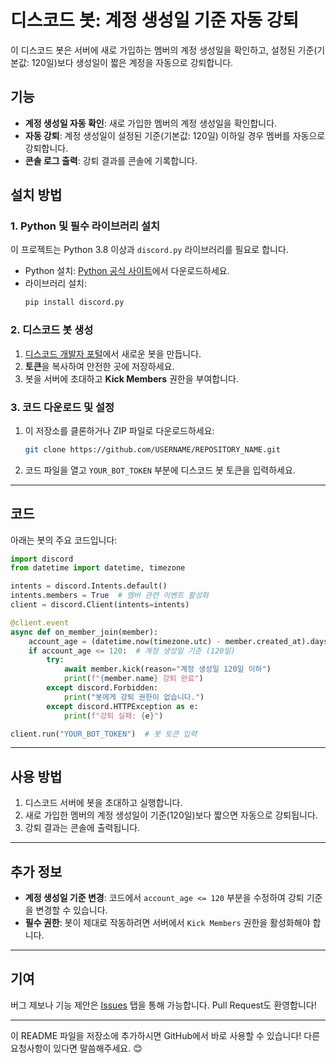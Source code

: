 
# 디스코드 봇: 계정 생성일 기준 자동 강퇴

이 디스코드 봇은 서버에 새로 가입하는 멤버의 계정 생성일을 확인하고, 설정된 기준(기본값: 120일)보다 생성일이 짧은 계정을 자동으로 강퇴합니다.

## 기능

- **계정 생성일 자동 확인**: 새로 가입한 멤버의 계정 생성일을 확인합니다.
- **자동 강퇴**: 계정 생성일이 설정된 기준(기본값: 120일) 이하일 경우 멤버를 자동으로 강퇴합니다.
- **콘솔 로그 출력**: 강퇴 결과를 콘솔에 기록합니다.

## 설치 방법

### 1. Python 및 필수 라이브러리 설치
이 프로젝트는 Python 3.8 이상과 `discord.py` 라이브러리를 필요로 합니다.

- Python 설치: [Python 공식 사이트](https://www.python.org/)에서 다운로드하세요.
- 라이브러리 설치:
  ```bash
  pip install discord.py
  ```

### 2. 디스코드 봇 생성
1. [디스코드 개발자 포털](https://discord.com/developers/applications)에서 새로운 봇을 만듭니다.
2. **토큰**을 복사하여 안전한 곳에 저장하세요.
3. 봇을 서버에 초대하고 **Kick Members** 권한을 부여합니다.

### 3. 코드 다운로드 및 설정
1. 이 저장소를 클론하거나 ZIP 파일로 다운로드하세요:
   ```bash
   git clone https://github.com/USERNAME/REPOSITORY_NAME.git
   ```
2. 코드 파일을 열고 `YOUR_BOT_TOKEN` 부분에 디스코드 봇 토큰을 입력하세요.

---

## 코드

아래는 봇의 주요 코드입니다:

```python
import discord
from datetime import datetime, timezone

intents = discord.Intents.default()
intents.members = True  # 멤버 관련 이벤트 활성화
client = discord.Client(intents=intents)

@client.event
async def on_member_join(member):
    account_age = (datetime.now(timezone.utc) - member.created_at).days
    if account_age <= 120:  # 계정 생성일 기준 (120일)
        try:
            await member.kick(reason="계정 생성일 120일 이하")
            print(f"{member.name} 강퇴 완료")
        except discord.Forbidden:
            print("봇에게 강퇴 권한이 없습니다.")
        except discord.HTTPException as e:
            print(f"강퇴 실패: {e}")

client.run("YOUR_BOT_TOKEN")  # 봇 토큰 입력
```

---

## 사용 방법

1. 디스코드 서버에 봇을 초대하고 실행합니다.
2. 새로 가입한 멤버의 계정 생성일이 기준(120일)보다 짧으면 자동으로 강퇴됩니다.
3. 강퇴 결과는 콘솔에 출력됩니다.

---

## 추가 정보

- **계정 생성일 기준 변경**: 코드에서 `account_age <= 120` 부분을 수정하여 강퇴 기준을 변경할 수 있습니다.
- **필수 권한**: 봇이 제대로 작동하려면 서버에서 `Kick Members` 권한을 활성화해야 합니다.

---

## 기여

버그 제보나 기능 제안은 [Issues](https://github.com/USERNAME/REPOSITORY_NAME/issues) 탭을 통해 가능합니다. Pull Request도 환영합니다!

---

이 README 파일을 저장소에 추가하시면 GitHub에서 바로 사용할 수 있습니다! 다른 요청사항이 있다면 말씀해주세요. 😊
